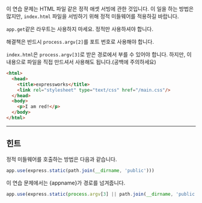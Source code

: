 이 연습 문제는 HTML 파일 같은 정적 애셋 서빙에 관한 것입니다.
이 일을 하는 방법은 많지만, `index.html` 파일을 서빙하기 위해 정적 미들웨어를  적용하길 바랍니다.

`app.get`같은 라우트는 사용하지 마세요. 정적만 사용하셔야 합니다.

해결책은 반드시 `process.argv[2]`를 포트 번호로 사용해야 합니다.

`index.html`은 `process.argv[3]`로 받은 경로에서 부를 수 있어야 합니다. 하지만,
이 내용으로 파일을 직접 만드셔서 사용해도 됩니다.(공백에 주의하세요)

```html
<html>
  <head>
    <title>expressworks</title>
    <link rel="stylesheet" type="text/css" href="/main.css"/>
  </head>
  <body>
    <p>I am red!</p>
  </body>
</html>
```

-----------------------------

## 힌트

정적 미들웨어를 호출하는 방법은 다음과 같습니다.

```js
app.use(express.static(path.join(__dirname, 'public')))
```

이 연습 문제에서는 {appname}가 경로를 넘겨줍니다.

```js
app.use(express.static(process.argv[3] || path.join(__dirname, 'public')))
```
